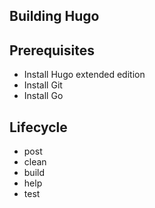 ## Building Hugo

## Prerequisites
- Install Hugo extended edition
- Install Git
- Install Go

## Lifecycle
- post
- clean
- build
- help
- test
